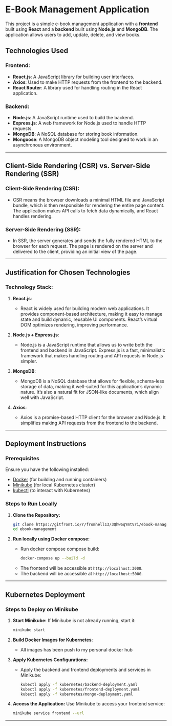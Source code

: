 # E-Book Management Application

This project is a simple e-book management application with a **frontend** built using **React** and a **backend** built using **Node.js** and **MongoDB**. The application allows users to add, update, delete, and view books.

## Technologies Used

### **Frontend:**
- **React.js**: A JavaScript library for building user interfaces.
- **Axios**: Used to make HTTP requests from the frontend to the backend.
- **React Router**: A library used for handling routing in the React application.

### **Backend:**
- **Node.js**: A JavaScript runtime used to build the backend.
- **Express.js**: A web framework for Node.js used to handle HTTP requests.
- **MongoDB**: A NoSQL database for storing book information.
- **Mongoose**: A MongoDB object modeling tool designed to work in an asynchronous environment.

---

## Client-Side Rendering (CSR) vs. Server-Side Rendering (SSR)

### **Client-Side Rendering (CSR):**
- CSR means the browser downloads a minimal HTML file and JavaScript bundle, which is then responsible for rendering the entire page content. The application makes API calls to fetch data dynamically, and React handles rendering.

### **Server-Side Rendering (SSR):**
- In SSR, the server generates and sends the fully rendered HTML to the browser for each request. The page is rendered on the server and delivered to the client, providing an initial view of the page.

---

## Justification for Chosen Technologies

### **Technology Stack:**
1. **React.js**:
   - React is widely used for building modern web applications. It provides component-based architecture, making it easy to manage state and build dynamic, reusable UI components. React’s virtual DOM optimizes rendering, improving performance.
   
2. **Node.js + Express.js**:
   - Node.js is a JavaScript runtime that allows us to write both the frontend and backend in JavaScript. Express.js is a fast, minimalistic framework that makes handling routing and API requests in Node.js simpler.
   
3. **MongoDB**:
   - MongoDB is a NoSQL database that allows for flexible, schema-less storage of data, making it well-suited for this application’s dynamic nature. It’s also a natural fit for JSON-like documents, which align well with JavaScript.
   
4. **Axios**:
   - Axios is a promise-based HTTP client for the browser and Node.js. It simplifies making API requests from the frontend to the backend.

---

## Deployment Instructions

### **Prerequisites**
Ensure you have the following installed:
- [Docker](https://www.docker.com/get-started) (for building and running containers)
- [Minikube](https://minikube.sigs.k8s.io/docs/) (for local Kubernetes cluster)
- [kubectl](https://kubernetes.io/docs/tasks/tools/install-kubectl/) (to interact with Kubernetes)

### **Steps to Run Locally**

1. **Clone the Repository:**
   ```bash
   git clone https://gitfront.io/r/fromhell13/3Qhw6qYmtVri/ebook-management/
   cd ebook-management
   ```

2. **Run locally using Docker compose:**
   - Run docker compose compose build:
     ```bash
     docker-compose up --build -d
     ```
   - The frontend will be accessible at `http://localhost:3000`.
   - The backend will be accessible at `http://localhost:5000`.

---

## Kubernetes Deployment

### **Steps to Deploy on Minikube**

1. **Start Minikube:**
   If Minikube is not already running, start it:
   ```bash
   minikube start
   ```

2. **Build Docker Images for Kubernetes**:
   - All images has been push to my personal docker hub

3. **Apply Kubernetes Configurations:**
   - Apply the backend and frontend deployments and services in Minikube:
     ```bash
     kubectl apply -f kubernetes/backend-deployment.yaml
     kubectl apply -f kubernetes/frontend-deployment.yaml
     kubectl apply -f kubernetes/mongo-deployment.yaml
     ```

4. **Access the Application:**
   Use Minikube to access your frontend service:
   ```bash
   minikube service frontend --url
   ```


---